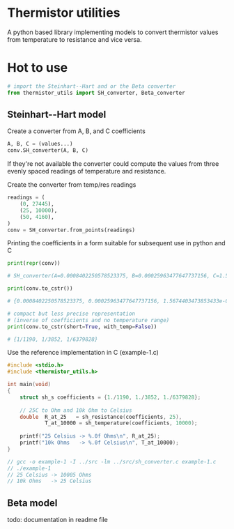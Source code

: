 # Thermistor utilities

A python based library implementing models to convert thermistor values 
from temperature to resistance and vice versa.

# Hot to use

```python
# import the Steinhart--Hart and or the Beta converter
from thermistor_utils import SH_converter, Beta_converter
```

## Steinhart--Hart model

Create a converter from A, B, and C coefficients

```python
A, B, C = (values...)
conv.SH_converter(A, B, C)
```

If they're not available the converter could compute the values from 
three evenly spaced readings of temperature and resistance.

Create the converter from temp/res readings

```python
readings = (
    (0, 27445),
    (25, 10000),
    (50, 4160),
)
conv = SH_converter.from_points(readings)
```

Printing the coefficients in a form suitable for subsequent use in 
python and C

```python
print(repr(conv))

# SH_converter(A=0.0008402250578523375, B=0.00025963477647737156, C=1.5674403473853433e-07, Tl=0, Th=50)

print(conv.to_cstr())

# {0.0008402250578523375, 0.00025963477647737156, 1.5674403473853433e-07, 0, 50}

# compact but less precise representation
# (inverse of coefficients and no temperature range)
print(conv.to_cstr(short=True, with_temp=False))

# {1/1190, 1/3852, 1/6379828}
```

Use the reference implementation in C (example-1.c)

```c
#include <stdio.h>
#include <thermistor_utils.h>

int main(void)
{
    struct sh_s coefficients = {1./1190, 1./3852, 1./6379828};
    
    // 25C to Ohm and 10k Ohm to Celsius
    double  R_at_25   = sh_resistance(coefficients, 25),
            T_at_10000 = sh_temperature(coefficients, 10000);
    
    printf("25 Celsius -> %.0f Ohms\n", R_at_25);
    printf("10k Ohms   -> %.0f Celsius\n", T_at_10000);
}

// gcc -o example-1 -I ../src -lm ../src/sh_converter.c example-1.c
// ./example-1
// 25 Celsius -> 10005 Ohms
// 10k Ohms   -> 25 Celsius
```

## Beta model

todo: documentation in readme file
